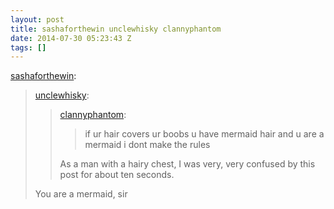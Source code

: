 ```yaml
---
layout: post
title: sashaforthewin unclewhisky clannyphantom
date: 2014-07-30 05:23:43 Z
tags: []
---
```

[sashaforthewin](http://sashaforthewin.tumblr.com/post/77961369437/unclewhisky-clannyphantom-if-ur-hair-covers):

> [unclewhisky](http://unclewhisky.tumblr.com/post/77438132533/clannyphantom-if-ur-hair-covers-ur-boobs-u-have):
> 
> > [clannyphantom](http://clannyphantom.com/post/76044600277):
> > 
> > > if ur hair covers ur boobs u have mermaid hair and u are a mermaid i dont make the rules
> > 
> > As a man with a hairy chest, I was very, very confused by this post for about ten seconds.
> 
> You are a mermaid, sir
